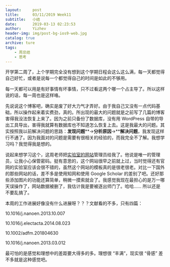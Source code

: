 ```yaml
---
layout:     post
title:      03/11/2019 Week11
subtitle:   小结
date:       2019-03-13 02:23:53
author:     Yizhev
header-img: img/post-bg-ios9-web.jpg
catalog: true
archive: ture
tags:
    - 周总结
    - 思考
---
```


开学第二周了，上个学期完全没有想到这个学期日程会这么这么满，每一天都觉得自己好忙，或者是说每一个都觉得自己的时间是如此的不够用。

每一天都可以用是有好事情有坏事情，只不过看这两个哪一个占主导了。所以这样说的话，每一周也是这样咯。

先说说这个博客吧，确实是废了好大力气才弄好。由于我自己又没有一点代码基础，所以操作起来着实费劲，真的。所出现的最大的问题就是之前写了几篇的博客害得我没法恢复上来了。因为之前只备份了数据库，没有用 WordPress 自带的导出工具导出，害得我就算有数据库也不知道怎么恢复上去。这是我最大的问题。其实按照我以前解决问题的思路：**发现问题****→****分析原因****→****解决问题**，我发现这样行不通了。因为我面对的问题是需要有很相关的经验的，而我完全不了解。我想学习吗？我觉得我是想的。

说起来想学习这个，这周老师把[实验室的网站](http://www.aemlab.zjut.edu.cn/)管理员给我了。他说是唯一的管理员，让我小心保管密码。挺有意思的，这个网站很早之前就上过，当时觉得还有官网的实验室应该会很不错的，虽然这个网站的模板真的是很老很老。对比一下国外的那些网站的话，差不多是使用知网和使用 Google Scholar 的差别了吧。还好那些添加图片的功能还算简单，稍微一摸索就会了。我感觉我现在最担心的是万一哪天误操作了，网站数据被删了，我估计我是要被逐出师门了。哈哈…… 所以还是不要乱搞了。

本周的工作进展好像没有什么进展呀？？？文献看的不多，只有四篇：

10.1016/j.nanoen.2013.10.007

10.1016/j.electacta.2014.08.023

10.1002/adfm.201804630

10.1016/j.nanoen.2013.03.012

最可怕的是感觉和理想中的差距要大得多的多。理想很 “丰满”，现实很 “骨感” 差不多就是这种感觉吧。